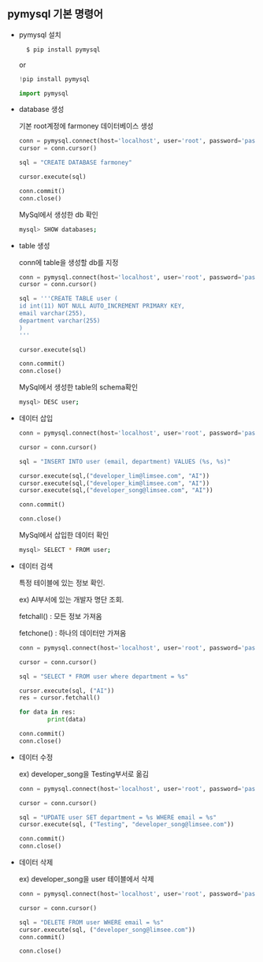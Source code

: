 ## pymysql 기본 명령어



- pymysql 설치

  ```bash
    $ pip install pymysql
    ```
    
    or

    ```python
    !pip install pymysql
    
    import pymysql
    ```
    
- database 생성

    기본 root계정에 farmoney 데이터베이스 생성

    ```python
    conn = pymysql.connect(host='localhost', user='root', password='password', charset='utf8') 
    cursor = conn.cursor() 
    
    sql = "CREATE DATABASE farmoney" 
    
    cursor.execute(sql) 
    
    conn.commit() 
    conn.close() 
    ```

    MySql에서 생성한 db 확인

    ```bash
    mysql> SHOW databases;
    ```

    

- table 생성

    conn에 table을 생성할 db를 지정

    ```python
    conn = pymysql.connect(host='localhost', user='root', password='password', db='farmoney', charset='utf8') 
    cursor = conn.cursor() 
    
    sql = '''CREATE TABLE user ( 
    id int(11) NOT NULL AUTO_INCREMENT PRIMARY KEY, 
    email varchar(255), 
    department varchar(255) 
    ) 
    ''' 
    
    cursor.execute(sql) 
    
    conn.commit() 
    conn.close() 
    ```

    MySql에서 생성한 table의 schema확인

    ```bash
    mysql> DESC user;
    ```

    

- 데이터 삽입

    ```python
    conn = pymysql.connect(host='localhost', user='root', password='password', db='farmoney', charset='utf8') 
    
    cursor = conn.cursor() 
    
    sql = "INSERT INTO user (email, department) VALUES (%s, %s)" 
    
    cursor.execute(sql,("developer_lim@limsee.com", "AI")) 
    cursor.execute(sql,("developer_kim@limsee.com", "AI")) 
    cursor.execute(sql,("developer_song@limsee.com", "AI")) 
    
    conn.commit() 
    
    conn.close() 
    ```

    MySql에서 삽입한 데이터 확인

    ```bash
    mysql> SELECT * FROM user;
    ```

    

- 데이터 검색

    특정 테이블에 있는 정보 확인.

    ex) AI부서에 있는 개발자 명단 조회.

    fetchall()  : 모든 정보 가져옴

    fetchone() : 하나의 데이터만 가져옴

    ```python
    conn = pymysql.connect(host='localhost', user='root', password='password', db='farmoney', charset='utf8') 
    
    cursor = conn.cursor() 
    
    sql = "SELECT * FROM user where department = %s" 
    
    cursor.execute(sql, ("AI")) 
    res = cursor.fetchall() 
    
    for data in res: 
            print(data) 
    
    conn.commit() 
    conn.close() 
    ```

    

- 데이터 수정

  ex) developer_song을 Testing부서로 옮김

  ```python
  conn = pymysql.connect(host='localhost', user='root', password='password', db='farmoney', charset='utf8') 
  
  cursor = conn.cursor() 
  
  sql = "UPDATE user SET department = %s WHERE email = %s" 
  cursor.execute(sql, ("Testing", "developer_song@limsee.com")) 
  
  conn.commit() 
  conn.close() 
  ```

  

- 데이터 삭제

  ex) developer_song을 user 테이블에서 삭제

  ```python
  conn = pymysql.connect(host='localhost', user='root', password='password', db='farmoney', charset='utf8') 
  
  cursor = conn.cursor() 
  
  sql = "DELETE FROM user WHERE email = %s" 
  cursor.execute(sql, ("developer_song@limsee.com")) 
  conn.commit() 
  
  conn.close() 
  ```

  
